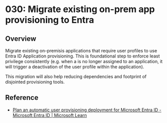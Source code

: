# 030: Migrate existing on-prem app provisioning to Entra

## Overview

Migrate existing on-premisis applications that require user profiles to use Entra ID Application provisioning. This is foundational step to enforce least privilege consistently (e.g. when a is no longer assigned to an application, it will trigger a deactivation of the user profile within the application).

This migration will also help reducing dependencies and footprint of disjointed provisioning tools.

## Reference

* [Plan an automatic user provisioning deployment for Microsoft Entra ID - Microsoft Entra ID | Microsoft Learn](https://learn.microsoft.com/entra/identity/app-provisioning/plan-auto-user-provisioning)
